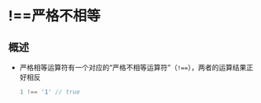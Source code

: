 # !==严格不相等

## 概述

  - 严格相等运算符有一个对应的“严格不相等运算符”（`!==`），两者的运算结果正好相反

    ```javascript
    1 !== '1' // true
    ```
